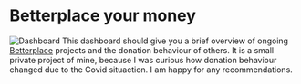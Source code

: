 # Betterplace your money

![Dashboard](https://img.shields.io/website?url=http%3A%2F%2Fec2-18-157-147-53.eu-central-1.compute.amazonaws.com%2F)
This dashboard should give you a brief overview of ongoing [Betterplace](https://www.betterplace.org) projects and the donation behaviour of others. It is a small private project of mine, because I was curious how donation behaviour changed due to the Covid situaction. I am happy for any recommendations.
